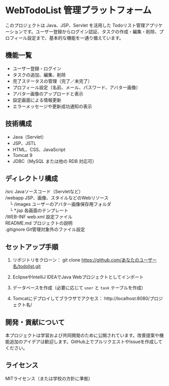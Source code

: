 # WebTodoList 管理プラットフォーム

このプロジェクトは Java、JSP、Servlet を活用した Todoリスト管理アプリケーションです。ユーザー登録からログイン認証、タスクの作成・編集・削除、プロフィール設定まで、基本的な機能を一通り備えています。

## 機能一覧

- ユーザー登録・ログイン
- タスクの追加、編集、削除
- 完了ステータスの管理（完了／未完了）
- プロフィール設定（名前、メール、パスワード、アバター画像）
- アバター画像のアップロードと表示
- 設定画面による情報更新
- エラーメッセージや更新成功通知の表示

## 技術構成

- Java（Servlet）
- JSP、JSTL
- HTML、CSS、JavaScript
- Tomcat 9
- JDBC（MySQL または他の RDB 対応可）

## ディレクトリ構成

/src                      Javaソースコード（Servletなど）  
/webapp                  JSP、画像、スタイルなどのWebリソース  
　└ /images              ユーザーのアバター画像保存用フォルダ  
　└ *.jsp                各画面のテンプレート  
/WEB-INF                 web.xml 設定ファイル  
README.md                プロジェクトの説明  
.gitignore               Git管理対象外のファイル設定  

## セットアップ手順

1. リポジトリをクローン：
   git clone https://github.com/あなたのユーザー名/todolist.git

2. EclipseやIntelliJ IDEAでJava Webプロジェクトとしてインポート

3. データベースを作成（必要に応じて `user` と `task` テーブルを作成）

4. Tomcatにデプロイしてブラウザでアクセス：
   http://localhost:8080/プロジェクト名/

## 開発・貢献について

本プロジェクトは学習および共同開発のために公開されています。改善提案や機能追加のアイデアは歓迎します。GitHub上でプルリクエストやIssueを作成してください。

## ライセンス

MITライセンス（または学校の方針に準拠）